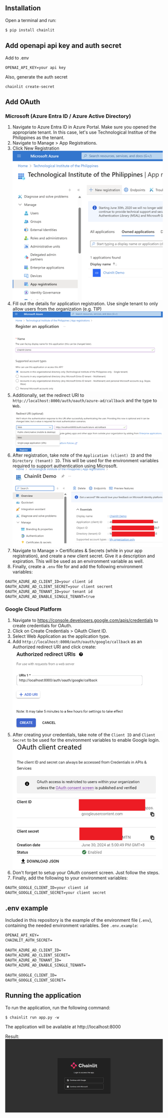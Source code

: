 ## Installation

Open a terminal and run:

```bash
$ pip install chainlit
```

## Add openapi api key and auth secret
Add to .env
```
OPENAI_API_KEY=your api key
```
Also, generate the auth secret
```
chainlit create-secret
```

## Add OAuth
### Microsoft (Azure Entra ID / Azure Active Directory)
1. Navigate to Azure Entra ID in Azure Portal. Make sure you opened the appropriate tenant. In this case, let's use Technological Institue of the Philippines as the tenant.
2. Navigate to Manage > App Registrations.
3. Click New Registration
![New Registration](image.png)
4. Fill out the details for application registration. Use single tenant to only allow users from the organization (e.g. TIP)
![alt text](image-1.png)
5. Additionally, set the redirect URI to `http://localhost:8000/auth/oauth/azure-ad/callback` and the type to `Web`.
![alt text](image-2.png)
6. After registration, take note of the `Application (client) ID` and the `Directory (tenant) ID`. This will be used for the environment variables required to support authentication using Microsoft.
![alt text](image-4.png)
7. Navigate to Manage > Certificates & Secrets (while in your app registration), and create a new client secret. Give it a description and expiration. This will be used as an environment variable as well.
8. Finally, create a `.env` file for and add the following environment variables:
```
OAUTH_AZURE_AD_CLIENT_ID=your client id
OAUTH_AZURE_AD_CLIENT_SECRET=your client secrent
OAUTH_AZURE_AD_TENANT_ID=your tenant id
OAUTH_AZURE_AD_ENABLE_SINGLE_TENANT=true
```

### Google Cloud Platform
1. Navigate to https://console.developers.google.com/apis/credentials to create credentials for OAuth.
2. Click on Create Credentials > OAuth Client ID.
3. Select Web Application as the application type.
4. Add `http://localhost:8000/auth/oauth/google/callback` as an Authorized redirect URI and click create:
![alt text](image-5.png)
5. After creating your credentials, take note of the `Client ID` and `Client Secret` to be used for the environment variables to enable Google login.
![alt text](image-6.png)
6. Don't forget to setup your OAuth consent screen. Just follow the steps.
7. Finally, add the following to your environment variables:
```
OAUTH_GOOGLE_CLIENT_ID=your client id
OAUTH_GOOGLE_CLIENT_SECRET=your client secret
```

## .env example
Included in this repository is the example of the environment file (`.env`), containing the needed environment variables. See `.env.example`:
```
OPENAI_API_KEY=
CHAINLIT_AUTH_SECRET=

OAUTH_AZURE_AD_CLIENT_ID=
OAUTH_AZURE_AD_CLIENT_SECRET=
OAUTH_AZURE_AD_TENANT_ID=
OAUTH_AZURE_AD_ENABLE_SINGLE_TENANT=

OAUTH_GOOGLE_CLIENT_ID=
OAUTH_GOOGLE_CLIENT_SECRET=
```

## Running the application
To run the application, run the following command:

```
$ chainlit run app.py -w
```
The application will be available at http://localhost:8000

Result:
![alt text](image-7.png)